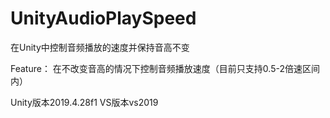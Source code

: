 # UnityAudioPlaySpeed
在Unity中控制音频播放的速度并保持音高不变


Feature：
  在不改变音高的情况下控制音频播放速度（目前只支持0.5-2倍速区间内）

Unity版本2019.4.28f1
VS版本vs2019
